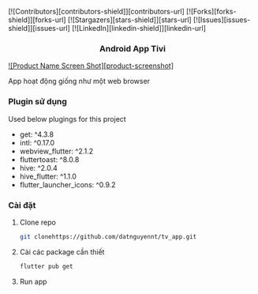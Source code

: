 [![Contributors][contributors-shield]][contributors-url]
[![Forks][forks-shield]][forks-url]
[![Stargazers][stars-shield]][stars-url]
[![Issues][issues-shield]][issues-url]
[![LinkedIn][linkedin-shield]][linkedin-url]

<!-- PROJECT LOGO -->
<p align="center">
  <h3 align="center">Android App Tivi</h3>
</p>

[![Product Name Screen Shot][product-screenshot]](https://example.com)

App hoạt động giống như một web browser

### Plugin sử dụng

Used below plugings for this project

- get: ^4.3.8
- intl: ^0.17.0
- webview_flutter: ^2.1.2
- fluttertoast: ^8.0.8
- hive: ^2.0.4
- hive_flutter: ^1.1.0
- flutter_launcher_icons: ^0.9.2

<!-- GETTING STARTED -->

### Cài đặt

1. Clone repo
   ```sh
   git clonehttps://github.com/datnguyennt/tv_app.git
   ```
2. Cài các package cần thiết
   ```sh
   flutter pub get
   ```
3. Run app
